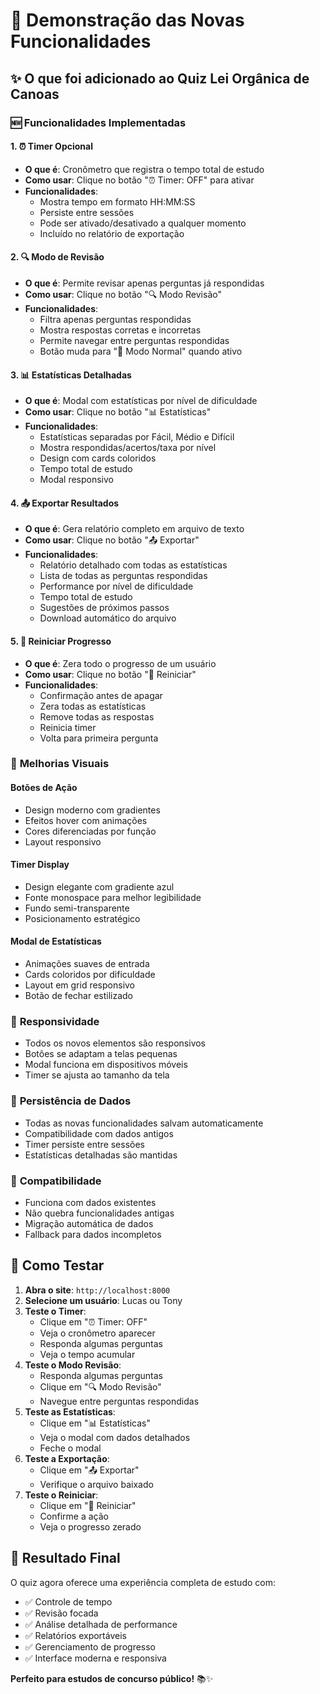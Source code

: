 # 🚀 Demonstração das Novas Funcionalidades

## ✨ O que foi adicionado ao Quiz Lei Orgânica de Canoas

### 🆕 Funcionalidades Implementadas

#### 1. ⏰ **Timer Opcional**
- **O que é**: Cronômetro que registra o tempo total de estudo
- **Como usar**: Clique no botão "⏰ Timer: OFF" para ativar
- **Funcionalidades**:
  - Mostra tempo em formato HH:MM:SS
  - Persiste entre sessões
  - Pode ser ativado/desativado a qualquer momento
  - Incluído no relatório de exportação

#### 2. 🔍 **Modo de Revisão**
- **O que é**: Permite revisar apenas perguntas já respondidas
- **Como usar**: Clique no botão "🔍 Modo Revisão"
- **Funcionalidades**:
  - Filtra apenas perguntas respondidas
  - Mostra respostas corretas e incorretas
  - Permite navegar entre perguntas respondidas
  - Botão muda para "📝 Modo Normal" quando ativo

#### 3. 📊 **Estatísticas Detalhadas**
- **O que é**: Modal com estatísticas por nível de dificuldade
- **Como usar**: Clique no botão "📊 Estatísticas"
- **Funcionalidades**:
  - Estatísticas separadas por Fácil, Médio e Difícil
  - Mostra respondidas/acertos/taxa por nível
  - Design com cards coloridos
  - Tempo total de estudo
  - Modal responsivo

#### 4. 📤 **Exportar Resultados**
- **O que é**: Gera relatório completo em arquivo de texto
- **Como usar**: Clique no botão "📤 Exportar"
- **Funcionalidades**:
  - Relatório detalhado com todas as estatísticas
  - Lista de todas as perguntas respondidas
  - Performance por nível de dificuldade
  - Tempo total de estudo
  - Sugestões de próximos passos
  - Download automático do arquivo

#### 5. 🔄 **Reiniciar Progresso**
- **O que é**: Zera todo o progresso de um usuário
- **Como usar**: Clique no botão "🔄 Reiniciar"
- **Funcionalidades**:
  - Confirmação antes de apagar
  - Zera todas as estatísticas
  - Remove todas as respostas
  - Reinicia timer
  - Volta para primeira pergunta

### 🎨 **Melhorias Visuais**

#### Botões de Ação
- Design moderno com gradientes
- Efeitos hover com animações
- Cores diferenciadas por função
- Layout responsivo

#### Timer Display
- Design elegante com gradiente azul
- Fonte monospace para melhor legibilidade
- Fundo semi-transparente
- Posicionamento estratégico

#### Modal de Estatísticas
- Animações suaves de entrada
- Cards coloridos por dificuldade
- Layout em grid responsivo
- Botão de fechar estilizado

### 📱 **Responsividade**
- Todos os novos elementos são responsivos
- Botões se adaptam a telas pequenas
- Modal funciona em dispositivos móveis
- Timer se ajusta ao tamanho da tela

### 💾 **Persistência de Dados**
- Todas as novas funcionalidades salvam automaticamente
- Compatibilidade com dados antigos
- Timer persiste entre sessões
- Estatísticas detalhadas são mantidas

### 🔧 **Compatibilidade**
- Funciona com dados existentes
- Não quebra funcionalidades antigas
- Migração automática de dados
- Fallback para dados incompletos

## 🎯 **Como Testar**

1. **Abra o site**: `http://localhost:8000`
2. **Selecione um usuário**: Lucas ou Tony
3. **Teste o Timer**:
   - Clique em "⏰ Timer: OFF"
   - Veja o cronômetro aparecer
   - Responda algumas perguntas
   - Veja o tempo acumular
4. **Teste o Modo Revisão**:
   - Responda algumas perguntas
   - Clique em "🔍 Modo Revisão"
   - Navegue entre perguntas respondidas
5. **Teste as Estatísticas**:
   - Clique em "📊 Estatísticas"
   - Veja o modal com dados detalhados
   - Feche o modal
6. **Teste a Exportação**:
   - Clique em "📤 Exportar"
   - Verifique o arquivo baixado
7. **Teste o Reiniciar**:
   - Clique em "🔄 Reiniciar"
   - Confirme a ação
   - Veja o progresso zerado

## 🎉 **Resultado Final**

O quiz agora oferece uma experiência completa de estudo com:
- ✅ Controle de tempo
- ✅ Revisão focada
- ✅ Análise detalhada de performance
- ✅ Relatórios exportáveis
- ✅ Gerenciamento de progresso
- ✅ Interface moderna e responsiva

**Perfeito para estudos de concurso público!** 📚✨ 